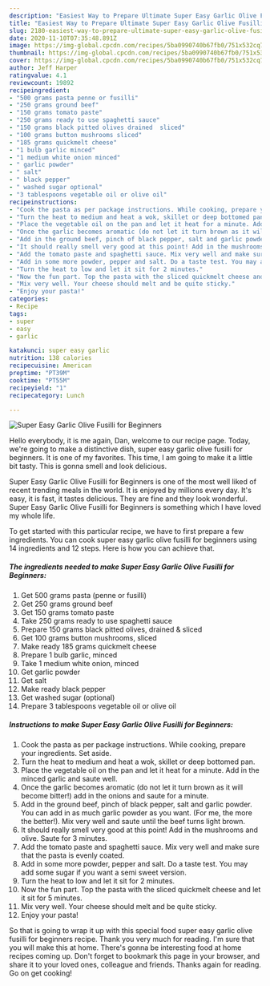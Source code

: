 ```yaml
---
description: "Easiest Way to Prepare Ultimate Super Easy Garlic Olive Fusilli for Beginners"
title: "Easiest Way to Prepare Ultimate Super Easy Garlic Olive Fusilli for Beginners"
slug: 2180-easiest-way-to-prepare-ultimate-super-easy-garlic-olive-fusilli-for-beginners
date: 2020-11-10T07:35:48.891Z
image: https://img-global.cpcdn.com/recipes/5ba0990740b67fb0/751x532cq70/super-easy-garlic-olive-fusilli-for-beginners-recipe-main-photo.jpg
thumbnail: https://img-global.cpcdn.com/recipes/5ba0990740b67fb0/751x532cq70/super-easy-garlic-olive-fusilli-for-beginners-recipe-main-photo.jpg
cover: https://img-global.cpcdn.com/recipes/5ba0990740b67fb0/751x532cq70/super-easy-garlic-olive-fusilli-for-beginners-recipe-main-photo.jpg
author: Jeff Harper
ratingvalue: 4.1
reviewcount: 19892
recipeingredient:
- "500 grams pasta penne or fusilli"
- "250 grams ground beef"
- "150 grams tomato paste"
- "250 grams ready to use spaghetti sauce"
- "150 grams black pitted olives drained  sliced"
- "100 grams button mushrooms sliced"
- "185 grams quickmelt cheese"
- "1 bulb garlic minced"
- "1 medium white onion minced"
- " garlic powder"
- " salt"
- " black pepper"
- " washed sugar optional"
- "3 tablespoons vegetable oil or olive oil"
recipeinstructions:
- "Cook the pasta as per package instructions. While cooking, prepare your ingredients. Set aside."
- "Turn the heat to medium and heat a wok, skillet or deep bottomed pan."
- "Place the vegetable oil on the pan and let it heat for a minute. Add in the minced garlic and saute well."
- "Once the garlic becomes aromatic (do not let it turn brown as it will become bitter!) add in the onions and saute for a minute."
- "Add in the ground beef, pinch of black pepper, salt and garlic powder. You can add in as much garlic powder as you want. (For me, the more the better!). Mix very well and saute until the beef turns light brown."
- "It should really smell very good at this point! Add in the mushrooms and olive. Saute for 3 minutes."
- "Add the tomato paste and spaghetti sauce. Mix very well and make sure that the pasta is evenly coated."
- "Add in some more powder, pepper and salt. Do a taste test. You may add some sugar if you want a semi sweet version."
- "Turn the heat to low and let it sit for 2 minutes."
- "Now the fun part. Top the pasta with the sliced quickmelt cheese and let it sit for 5 minutes."
- "Mix very well. Your cheese should melt and be quite sticky."
- "Enjoy your pasta!"
categories:
- Recipe
tags:
- super
- easy
- garlic

katakunci: super easy garlic 
nutrition: 138 calories
recipecuisine: American
preptime: "PT39M"
cooktime: "PT55M"
recipeyield: "1"
recipecategory: Lunch

---
```



![Super Easy Garlic Olive Fusilli for Beginners](https://img-global.cpcdn.com/recipes/5ba0990740b67fb0/751x532cq70/super-easy-garlic-olive-fusilli-for-beginners-recipe-main-photo.jpg)

Hello everybody, it is me again, Dan, welcome to our recipe page. Today, we're going to make a distinctive dish, super easy garlic olive fusilli for beginners. It is one of my favorites. This time, I am going to make it a little bit tasty. This is gonna smell and look delicious.

Super Easy Garlic Olive Fusilli for Beginners is one of the most well liked of recent trending meals in the world. It is enjoyed by millions every day. It's easy, it is fast, it tastes delicious. They are fine and they look wonderful. Super Easy Garlic Olive Fusilli for Beginners is something which I have loved my whole life.




To get started with this particular recipe, we have to first prepare a few ingredients. You can cook super easy garlic olive fusilli for beginners using 14 ingredients and 12 steps. Here is how you can achieve that.

<!--inarticleads1-->

##### The ingredients needed to make Super Easy Garlic Olive Fusilli for Beginners:

1. Get 500 grams pasta (penne or fusilli)
1. Get 250 grams ground beef
1. Get 150 grams tomato paste
1. Take 250 grams ready to use spaghetti sauce
1. Prepare 150 grams black pitted olives, drained &amp; sliced
1. Get 100 grams button mushrooms, sliced
1. Make ready 185 grams quickmelt cheese
1. Prepare 1 bulb garlic, minced
1. Take 1 medium white onion, minced
1. Get  garlic powder
1. Get  salt
1. Make ready  black pepper
1. Get  washed sugar (optional)
1. Prepare 3 tablespoons vegetable oil or olive oil




<!--inarticleads2-->

##### Instructions to make Super Easy Garlic Olive Fusilli for Beginners:

1. Cook the pasta as per package instructions. While cooking, prepare your ingredients. Set aside.
1. Turn the heat to medium and heat a wok, skillet or deep bottomed pan.
1. Place the vegetable oil on the pan and let it heat for a minute. Add in the minced garlic and saute well.
1. Once the garlic becomes aromatic (do not let it turn brown as it will become bitter!) add in the onions and saute for a minute.
1. Add in the ground beef, pinch of black pepper, salt and garlic powder. You can add in as much garlic powder as you want. (For me, the more the better!). Mix very well and saute until the beef turns light brown.
1. It should really smell very good at this point! Add in the mushrooms and olive. Saute for 3 minutes.
1. Add the tomato paste and spaghetti sauce. Mix very well and make sure that the pasta is evenly coated.
1. Add in some more powder, pepper and salt. Do a taste test. You may add some sugar if you want a semi sweet version.
1. Turn the heat to low and let it sit for 2 minutes.
1. Now the fun part. Top the pasta with the sliced quickmelt cheese and let it sit for 5 minutes.
1. Mix very well. Your cheese should melt and be quite sticky.
1. Enjoy your pasta!




So that is going to wrap it up with this special food super easy garlic olive fusilli for beginners recipe. Thank you very much for reading. I'm sure that you will make this at home. There's gonna be interesting food at home recipes coming up. Don't forget to bookmark this page in your browser, and share it to your loved ones, colleague and friends. Thanks again for reading. Go on get cooking!
